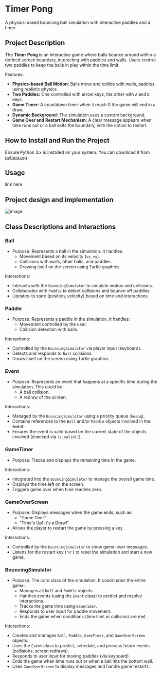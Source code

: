 # Timer Pong

A physics-based bouncing ball simulation with interactive paddles and a timer.

## Project Description

The **Timer Pong** is an interactive game where balls bounce around within a defined screen boundary, interacting with paddles and walls. Users control two paddles to keep the balls in play within the time limit.

Features:
- **Physics-based Ball Motion:** Balls move and collide with walls, paddles, using realistic physics.
- **Two Paddles:** One controlled with arrow keys, the other with `A` and `D` keys.
- **Game Timer:** A countdown timer when it reach 0 the game will end in a draw.
- **Dynamic Background:** The simulation uses a custom background.
- **Game Over and Restart Mechanism:** A clear message appears when time runs out or a ball exits the boundary, with the option to restart.

## How to Install and Run the Project

Ensure Python 3.x is installed on your system. You can download it from [python.org](https://www.python.org/).

## Usage

link here

## Project design and implementation

![image](https://github.com/user-attachments/assets/efb06c88-3861-495a-93f3-676d89d585f1)

## Class Descriptions and Interactions

### Ball
- Purpose: Represents a ball in the simulation. It handles:
  - Movement based on its velocity (`vx`, `vy`).
  - Collisions with walls, other balls, and paddles.
  - Drawing itself on the screen using Turtle graphics.

 Interactions:
- Interacts with the `BouncingSimulator` to simulate motion and collisions.
- Collaborates with `Paddle` to detect collisions and bounce off paddles.
- Updates its state (position, velocity) based on time and interactions.


### Paddle
- Purpose: Represents a paddle in the simulation. It handles:
  - Movement controlled by the user.
  - Collision detection with balls.

 Interactions:
- Controlled by the `BouncingSimulator` via player input (keyboard).
- Detects and responds to `Ball` collisions.
- Draws itself on the screen using Turtle graphics.


### Event
- Purpose: Represents an event that happens at a specific time during the simulation. This could be:
  - A ball collision.
  - A redraw of the screen.

 Interactions:
- Managed by the `BouncingSimulator` using a priority queue (`heapq`).
- Contains references to the `Ball` and/or `Paddle` objects involved in the event.
- Ensures the event is valid based on the current state of the objects involved (checked via `is_valid()`).


### GameTimer
- Purpose: Tracks and displays the remaining time in the game.

 Interactions:
- Integrated into the `BouncingSimulator` to manage the overall game time.
- Displays the time left on the screen.
- Triggers game over when time reaches zero.


### GameOverScreen
- Purpose: Displays messages when the game ends, such as:
  - "Game Over"
  - "Time's Up! It's a Draw!"
- Allows the player to restart the game by pressing a key.

 Interactions:
- Controlled by the `BouncingSimulator` to show game-over messages.
- Listens for the restart key (`'R'`) to reset the simulation and start a new game.


### BouncingSimulator
- Purpose: The core class of the simulation. It coordinates the entire game:
  - Manages all `Ball` and `Paddle` objects.
  - Handles events (using the `Event` class) to predict and resolve interactions.
  - Tracks the game time using `GameTimer`.
  - Responds to user input for paddle movement.
  - Ends the game when conditions (time limit or collision) are met.

 Interactions:
- Creates and manages `Ball`, `Paddle`, `GameTimer`, and `GameOverScreen` objects.
- Uses the `Event` class to predict, schedule, and process future events (collisions, screen redraws).
- Responds to user input for moving paddles (via keyboard).
- Ends the game when time runs out or when a ball hits the bottom wall.
- Uses `GameOverScreen` to display messages and handle game restarts.



